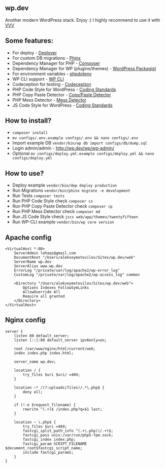 ## wp.dev
Another modern WordPress stack. Enjoy :)
I highly recommend to use it with [VVV](https://github.com/Varying-Vagrant-Vagrants/VVV)

## Some features:

* For deploy - [Deployer](http://deployer.org/)
* For custom DB migrations - [Phinx](https://phinx.org/)
* Dependency Manager for PHP - [Composer](https://getcomposer.org/)
* Dependency Manager for WP (plugins/themes) - [WordPress Packagist](https://wpackagist.org/)
* For environment variables - [phpdotenv](https://github.com/vlucas/phpdotenv)
* WP CLI support - [WP CLI](http://wp-cli.org/)
* Codeception for testing - [Codeception](http://codeception.com/)
* PHP Code Style for WordPress - [Coding Standards](https://make.wordpress.org/core/handbook/best-practices/coding-standards/php/)
* PHP Copy Paste Detector - [Copy/Paste Detector](https://github.com/sebastianbergmann/phpcpd)
* PHP Mess Detector - [Mess Detector](https://phpmd.org/)
* JS Code Style for WordPress - [Coding Standards](https://make.wordpress.org/core/handbook/best-practices/coding-standards/javascript/)

## How to install?

* ```composer install```
* ```mv configs/.env.example configs/.env && nano configs/.env```
* Import example DB ```vendor/bin/wp db import configs/db/dump.sql```
* Login admin/admin - http://wp.dev/wp/wp-admin/
* Optional ```mv configs/deploy.yml.example configs/deploy.yml && nano configs/deploy.yml```

## How to use?

* Deploy example ```vendor/bin/dep deploy production```
* Run Migrations ```vendor/bin/phinx migrate -e development```
* Run Tests ```composer tests```
* Run PHP Code Style check ```composer cs```
* Run PHP Copy Paste Detector check ```composer cp```
* Run PHP Mess Detector check ```composer md```
* Run JS Code Style check ```jscs web/app/themes/twentyfifteen```
* Run WP-CLI example ```vendor/bin/wp core version```

## Apache config
```
<VirtualHost *:80>
	ServerAdmin lehaqs@gmail.com
	DocumentRoot "/Users/alekseymotovilov/Sites/wp.dev/web"
	ServerName wp.dev
	ServerAlias www.wp.dev
	ErrorLog "/private/var/log/apache2/wp-error_log"
	CustomLog "/private/var/log/apache2/wp-access_log" common

	<Directory "/Users/alekseymotovilov/Sites/wp.dev/web">
		Options Indexes FollowSymLinks
		AllowOverride All
		Require all granted
	</Directory>
</VirtualHost>
```

## Nginx config
```
server {
	listen 80 default_server;
	listen [::]:80 default_server ipv6only=on;

	root /var/www/nginx/html/current/web;
	index index.php index.html;

	server_name wp.dev;

	location / {
		try_files $uri $uri/ =404;
	}

	location ~* /(?:uploads|files)/.*\.php$ {
		deny all;
	}

	if (!-e $request_filename) {
		rewrite ^(.+)$ /index.php?q=$1 last;
	}

	location ~ \.php$ {
		try_files $uri =404;
		fastcgi_split_path_info ^(.+\.php)(/.+)$;
		fastcgi_pass unix:/var/run/php5-fpm.sock;
		fastcgi_index index.php;
		fastcgi_param SCRIPT_FILENAME $document_root$fastcgi_script_name;
		include fastcgi_params;
	}
}
```
